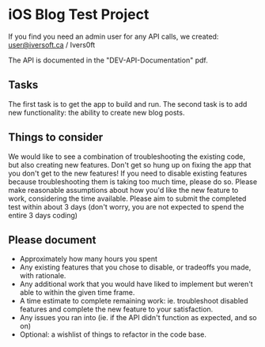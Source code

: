 # iOS Blog Test Project #

If you find you need an admin user for any API calls, we created: user@iversoft.ca / Ivers0ft

The API is documented in the "DEV-API-Documentation" pdf.


## Tasks ##

The first task is to get the app to build and run.
The second task is to add new functionality: the ability to create new blog posts. 


## Things to consider ##

We would like to see a combination of troubleshooting the existing code, but also creating new features. Don't get so hung up on fixing the app that you don't get to the new features!
If you need to disable existing features because troubleshooting them is taking too much time, please do so. 
Please make reasonable assumptions about how you'd like the new feature to work, considering the time available.
Please aim to submit the completed test within about 3 days (don't worry, you are not expected to spend the entire 3 days coding)


## Please document ##

- Approximately how many hours you spent
- Any existing features that you chose to disable, or tradeoffs you made, with rationale.
- Any additional work that you would have liked to implement but weren't able to within the given time frame. 
- A time estimate to complete remaining work: ie. troubleshoot disabled features and complete the new feature to your satisfaction. 
- Any issues you ran into (ie. if the API didn't function as expected, and so on)
- Optional: a wishlist of things to refactor in the code base. 


